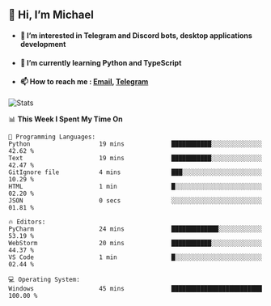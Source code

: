 ## 👋 Hi, I’m Michael
- #### 👀 I’m interested in Telegram and Discord bots, desktop applications development
- #### 🌱 I’m currently learning Python and TypeScript
- #### 📫 How to reach me : [Email](mailto:misha@kurapov.ru), [Telegram](https://t.me/mickr7)

![Stats](https://github-readme-stats.vercel.app/api?username=krpff&show_icons=true&theme=github_dark&hide_border=true&hide=issues&count_private=true&layout=compact)


<!--START_SECTION:waka-->
📊 **This Week I Spent My Time On** 

```text
💬 Programming Languages: 
Python                   19 mins             ███████████░░░░░░░░░░░░░░   42.62 % 
Text                     19 mins             ███████████░░░░░░░░░░░░░░   42.47 % 
GitIgnore file           4 mins              ███░░░░░░░░░░░░░░░░░░░░░░   10.29 % 
HTML                     1 min               █░░░░░░░░░░░░░░░░░░░░░░░░   02.20 % 
JSON                     0 secs              ░░░░░░░░░░░░░░░░░░░░░░░░░   01.81 % 

🔥 Editors: 
PyCharm                  24 mins             █████████████░░░░░░░░░░░░   53.19 % 
WebStorm                 20 mins             ███████████░░░░░░░░░░░░░░   44.37 % 
VS Code                  1 min               █░░░░░░░░░░░░░░░░░░░░░░░░   02.44 % 

💻 Operating System: 
Windows                  45 mins             █████████████████████████   100.00 % 
```


<!--END_SECTION:waka-->
